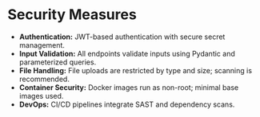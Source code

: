 # Security Measures

- **Authentication:** JWT-based authentication with secure secret management.
- **Input Validation:** All endpoints validate inputs using Pydantic and parameterized queries.
- **File Handling:** File uploads are restricted by type and size; scanning is recommended.
- **Container Security:** Docker images run as non-root; minimal base images used.
- **DevOps:** CI/CD pipelines integrate SAST and dependency scans.
